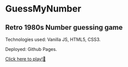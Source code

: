 # GuessMyNumber

## Retro 1980s Number guessing game

Technologies used: Vanilla JS, HTML5, CSS3.

Deployed: Github Pages.

[Click here to play!👾](https://maltawebdev.github.io/GuessMyNumber/)

